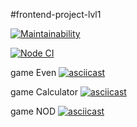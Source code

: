 #frontend-project-lvl1

[![Maintainability](https://api.codeclimate.com/v1/badges/a99a88d28ad37a79dbf6/maintainability)](https://codeclimate.com/github/https://github.com/KondratskiVD/frontend-project-lvl1/maintainability)


[![Node CI](https://github.com/kondratskivd/frontend-project-lvl1/workflows/Node%20CI/badge.svg)](https://github.com/KondratskiVD/frontend-project-lvl1/actions)

game Even
[![asciicast](https://asciinema.org/a/329290.svg)](https://asciinema.org/a/329290)


game Calculator
[![asciicast](https://asciinema.org/a/BM6ObvuaHxoqC4cfIJaIGGure.svg)](https://asciinema.org/a/BM6ObvuaHxoqC4cfIJaIGGure)

game NOD
[![asciicast](https://asciinema.org/a/mfiCnhtLm1kLbLGQDB9vDqVcr.svg)](https://asciinema.org/a/mfiCnhtLm1kLbLGQDB9vDqVcr)
